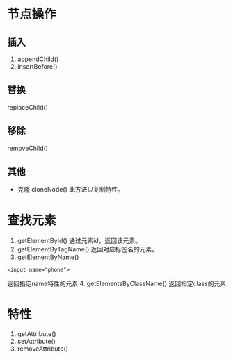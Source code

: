 # 节点操作
## 插入
1. appendChild()
2. insertBefore()
## 替换
replaceChild()
## 移除
removeChild()
## 其他
+ 克隆 cloneNode()
此方法只复制特性。

# 查找元素

1. getElementById()
通过元素id，返回该元素。
2. getElementByTagName()
返回对应标签名的元素。
3. getElementByName()
```
<input name="phone">
```
返回指定name特性的元素
4. getElementsByClassName()
返回指定class的元素

# 特性
1. getAttribute()
2. setAttribute()
3. removeAttribute()
